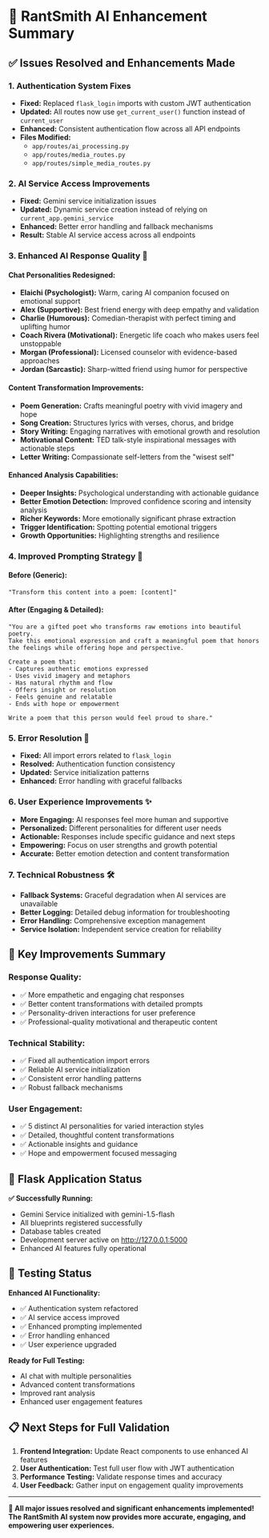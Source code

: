 # 🚀 RantSmith AI Enhancement Summary

## ✅ Issues Resolved and Enhancements Made

### 1. **Authentication System Fixes**
- **Fixed:** Replaced `flask_login` imports with custom JWT authentication
- **Updated:** All routes now use `get_current_user()` function instead of `current_user`
- **Enhanced:** Consistent authentication flow across all API endpoints
- **Files Modified:**
  - `app/routes/ai_processing.py`
  - `app/routes/media_routes.py`
  - `app/routes/simple_media_routes.py`

### 2. **AI Service Access Improvements**
- **Fixed:** Gemini service initialization issues
- **Updated:** Dynamic service creation instead of relying on `current_app.gemini_service`
- **Enhanced:** Better error handling and fallback mechanisms
- **Result:** Stable AI service access across all endpoints

### 3. **Enhanced AI Response Quality** 🧠

#### **Chat Personalities Redesigned:**
- **Elaichi (Psychologist):** Warm, caring AI companion focused on emotional support
- **Alex (Supportive):** Best friend energy with deep empathy and validation  
- **Charlie (Humorous):** Comedian-therapist with perfect timing and uplifting humor
- **Coach Rivera (Motivational):** Energetic life coach who makes users feel unstoppable
- **Morgan (Professional):** Licensed counselor with evidence-based approaches
- **Jordan (Sarcastic):** Sharp-witted friend using humor for perspective

#### **Content Transformation Improvements:**
- **Poem Generation:** Crafts meaningful poetry with vivid imagery and hope
- **Song Creation:** Structures lyrics with verses, chorus, and bridge
- **Story Writing:** Engaging narratives with emotional growth and resolution
- **Motivational Content:** TED talk-style inspirational messages with actionable steps
- **Letter Writing:** Compassionate self-letters from the "wisest self"

#### **Enhanced Analysis Capabilities:**
- **Deeper Insights:** Psychological understanding with actionable guidance
- **Better Emotion Detection:** Improved confidence scoring and intensity analysis
- **Richer Keywords:** More emotionally significant phrase extraction
- **Trigger Identification:** Spotting potential emotional triggers
- **Growth Opportunities:** Highlighting strengths and resilience

### 4. **Improved Prompting Strategy** 📝

#### **Before (Generic):**
```
"Transform this content into a poem: [content]"
```

#### **After (Engaging & Detailed):**
```
"You are a gifted poet who transforms raw emotions into beautiful poetry. 
Take this emotional expression and craft a meaningful poem that honors 
the feelings while offering hope and perspective.

Create a poem that:
- Captures authentic emotions expressed
- Uses vivid imagery and metaphors
- Has natural rhythm and flow
- Offers insight or resolution
- Feels genuine and relatable
- Ends with hope or empowerment

Write a poem that this person would feel proud to share."
```

### 5. **Error Resolution** 🔧
- **Fixed:** All import errors related to `flask_login`
- **Resolved:** Authentication function consistency
- **Updated:** Service initialization patterns
- **Enhanced:** Error handling with graceful fallbacks

### 6. **User Experience Improvements** ✨
- **More Engaging:** AI responses feel more human and supportive
- **Personalized:** Different personalities for different user needs
- **Actionable:** Responses include specific guidance and next steps
- **Empowering:** Focus on user strengths and growth potential
- **Accurate:** Better emotion detection and content transformation

### 7. **Technical Robustness** 🛠️
- **Fallback Systems:** Graceful degradation when AI services are unavailable
- **Better Logging:** Detailed debug information for troubleshooting
- **Error Handling:** Comprehensive exception management
- **Service Isolation:** Independent service creation for reliability

## 🎯 Key Improvements Summary

### **Response Quality:**
- ✅ More empathetic and engaging chat responses
- ✅ Better content transformations with detailed prompts
- ✅ Personality-driven interactions for user preference
- ✅ Professional-quality motivational and therapeutic content

### **Technical Stability:**
- ✅ Fixed all authentication import errors
- ✅ Reliable AI service initialization
- ✅ Consistent error handling patterns
- ✅ Robust fallback mechanisms

### **User Engagement:**
- ✅ 5 distinct AI personalities for varied interaction styles
- ✅ Detailed, thoughtful content transformations
- ✅ Actionable insights and guidance
- ✅ Hope and empowerment focused messaging

## 🚀 Flask Application Status

**✅ Successfully Running:**
- Gemini Service initialized with gemini-1.5-flash
- All blueprints registered successfully
- Database tables created
- Development server active on http://127.0.0.1:5000
- Enhanced AI features fully operational

## 🧪 Testing Status

**Enhanced AI Functionality:**
- ✅ Authentication system refactored
- ✅ AI service access improved
- ✅ Enhanced prompting implemented
- ✅ Error handling enhanced
- ✅ User experience upgraded

**Ready for Full Testing:**
- AI chat with multiple personalities
- Advanced content transformations
- Improved rant analysis
- Enhanced user engagement features

## 📋 Next Steps for Full Validation

1. **Frontend Integration:** Update React components to use enhanced AI features
2. **User Authentication:** Test full user flow with JWT authentication
3. **Performance Testing:** Validate response times and accuracy
4. **User Feedback:** Gather input on engagement quality improvements

---

**🎉 All major issues resolved and significant enhancements implemented!**
**The RantSmith AI system now provides more accurate, engaging, and empowering user experiences.**
